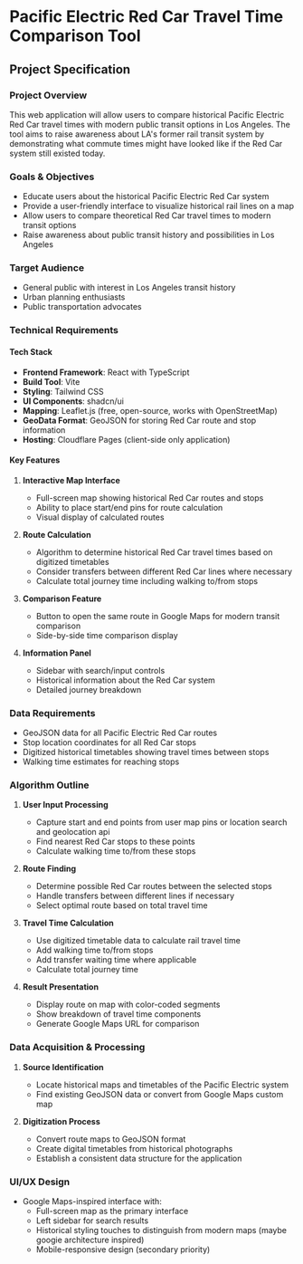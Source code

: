 # Pacific Electric Red Car Travel Time Comparison Tool
## Project Specification

### Project Overview
This web application will allow users to compare historical Pacific Electric Red Car travel times with modern public transit options in Los Angeles. The tool aims to raise awareness about LA's former rail transit system by demonstrating what commute times might have looked like if the Red Car system still existed today.

### Goals & Objectives
- Educate users about the historical Pacific Electric Red Car system
- Provide a user-friendly interface to visualize historical rail lines on a map
- Allow users to compare theoretical Red Car travel times to modern transit options
- Raise awareness about public transit history and possibilities in Los Angeles

### Target Audience
- General public with interest in Los Angeles transit history
- Urban planning enthusiasts
- Public transportation advocates

### Technical Requirements

#### Tech Stack
- **Frontend Framework**: React with TypeScript
- **Build Tool**: Vite
- **Styling**: Tailwind CSS
- **UI Components**: shadcn/ui
- **Mapping**: Leaflet.js (free, open-source, works with OpenStreetMap)
- **GeoData Format**: GeoJSON for storing Red Car route and stop information
- **Hosting**: Cloudflare Pages (client-side only application)

#### Key Features
1. **Interactive Map Interface**
   - Full-screen map showing historical Red Car routes and stops
   - Ability to place start/end pins for route calculation
   - Visual display of calculated routes

2. **Route Calculation**
   - Algorithm to determine historical Red Car travel times based on digitized timetables
   - Consider transfers between different Red Car lines where necessary
   - Calculate total journey time including walking to/from stops

3. **Comparison Feature**
   - Button to open the same route in Google Maps for modern transit comparison
   - Side-by-side time comparison display

4. **Information Panel**
   - Sidebar with search/input controls
   - Historical information about the Red Car system
   - Detailed journey breakdown

### Data Requirements
- GeoJSON data for all Pacific Electric Red Car routes
- Stop location coordinates for all Red Car stops
- Digitized historical timetables showing travel times between stops
- Walking time estimates for reaching stops

### Algorithm Outline
1. **User Input Processing**
   - Capture start and end points from user map pins or location search and geolocation api
   - Find nearest Red Car stops to these points
   - Calculate walking time to/from these stops

2. **Route Finding**
   - Determine possible Red Car routes between the selected stops
   - Handle transfers between different lines if necessary
   - Select optimal route based on total travel time

3. **Travel Time Calculation**
   - Use digitized timetable data to calculate rail travel time
   - Add walking time to/from stops
   - Add transfer waiting time where applicable
   - Calculate total journey time

4. **Result Presentation**
   - Display route on map with color-coded segments
   - Show breakdown of travel time components
   - Generate Google Maps URL for comparison

### Data Acquisition & Processing
1. **Source Identification**
   - Locate historical maps and timetables of the Pacific Electric system
   - Find existing GeoJSON data or convert from Google Maps custom map

2. **Digitization Process**
   - Convert route maps to GeoJSON format
   - Create digital timetables from historical photographs
   - Establish a consistent data structure for the application

### UI/UX Design
- Google Maps-inspired interface with:
  - Full-screen map as the primary interface
  - Left sidebar for search results
  - Historical styling touches to distinguish from modern maps (maybe googie architecture inspired)
  - Mobile-responsive design (secondary priority)